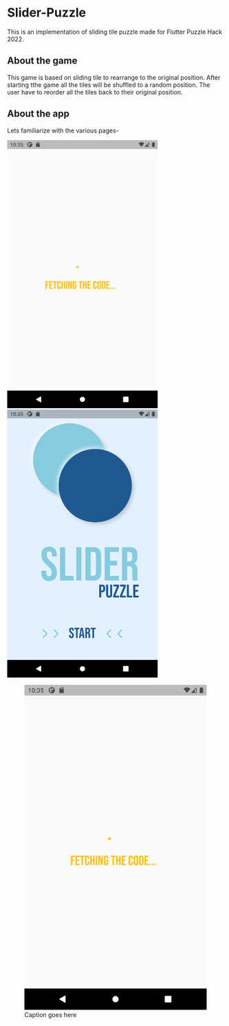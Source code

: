 # Slider-Puzzle

This is an implementation of sliding tile puzzle made for Flutter Puzzle Hack 2022.

## About the game
This game is based on sliding tile to rearrange to the original position. After starting tthe game all the tiles will be shuffled to a random position. The user have to reorder all the tiles back to their original position.


## About the app

Lets familiarize with the various pages-

<img src="app_images/Initial Loading Page.png" width="350" title="Initial Loading Page"> <img src="app_images/Cool Theme Front Page.png" width="350" title="Cool Theme Front Page">

<figure>
    <img src='app_images/Initial Loading Page.png' alt='missing' />
    <figcaption>Caption goes here</figcaption>
</figure>

